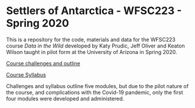# Settlers of Antarctica - WFSC223 - Spring 2020

This is a repository for the code, materials and data for the WFSC223 course
*Data in the Wild* developed by Katy Prudic, Jeff Oliver and Keaton Wilson 
taught in pilot form at the University of Arizona in Spring 2020.  

[Course challenges and outline](https://docs.google.com/document/d/1g7sM4RWGn4EkhDRX9qXeeAMLkvbZGqJWIfAlDpMPYHM/edit?usp=sharing)  

[Course Syllabus](https://docs.google.com/document/d/1zXAlG_WbsjshQSXssWDPeRpqy8q_uNjOIe1WLTPPJBk/edit?usp=sharing)  

Challenges and syllabus outline five modules, but due to the pilot nature of 
the course, and complications with the Covid-19 pandemic, only the first four 
modules were developed and administered. 
